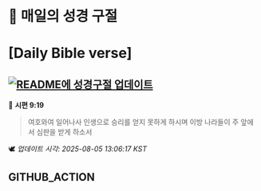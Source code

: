 # 🙏 매일의 성경 구절
# [Daily Bible verse]
## [![README에 성경구절 업데이트](https://github.com/DONGSUKA/first_test/actions/workflows/update-readme-bible.yml/badge.svg)](https://github.com/DONGSUKA/first_test/actions/workflows/update-readme-bible.yml)
<!-- START_BIBLE_VERSE -->
📖 **시편 9:19**
> 여호와여 일어나사 인생으로 승리를 얻지 못하게 하시며 이방 나라들이 주 앞에서 심판을 받게 하소서

🕊️ _업데이트 시각: 2025-08-05 13:06:17 KST_
  <!-- END_BIBLE_VERSE -->
## GITHUB_ACTION
